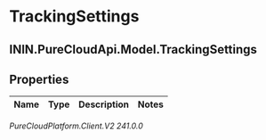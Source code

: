 # TrackingSettings

## ININ.PureCloudApi.Model.TrackingSettings

## Properties

|Name | Type | Description | Notes|
|------------ | ------------- | ------------- | -------------|



_PureCloudPlatform.Client.V2 241.0.0_
